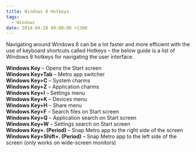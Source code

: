 ```yaml
---
title: Windows 8 Hotkeys
tags:
  - Windows
date: 2014-04-28 00:00:00 +1300
---
```

<p class="Style1">
  Navigating around Windows 8 can be a lot faster and more efficient with the use of keyboard shortcuts called Hotkeys – the below guide is a list of Windows 8 hotkeys for navigating the user interface.
</p>

<p class="Style1">
  <b>Windows Key</b> &#8211; Opens the Start screen<br /> <b>Windows Key+Tab</b> &#8211; Metro app switcher<br /> <b>Windows Key+C</b> &#8211; System charms<br /> <b>Windows Key+Z</b> &#8211; Application charms<br /> <b>Windows Key+I</b> &#8211; Settings menu<br /> <b>Windows Key+K</b> &#8211; Devices menu<br /> <b>Windows Key+H</b> &#8211; Share menu<br /> <b>Windows Key+F</b> &#8211; Search files on Start screen<br /> <b>Windows Key+Q</b> &#8211; Application search on Start screen<br /> <b>Windows Key+W</b> &#8211; Settings search on Start screen<br /> <b>Windows Key+. (Period)</b> &#8211; Snap Metro app to the right side of the screen<br /> <b>Windows Key+Shift+. (Period)</b> &#8211; Snap Metro app to the left side of the screen (only works on wide-screen monitors)
</p>
